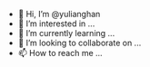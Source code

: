 - 👋 Hi, I’m @yulianghan
- 👀 I’m interested in ...
- 🌱 I’m currently learning ...
- 💞️ I’m looking to collaborate on ...
- 📫 How to reach me ...

<!---
yulianghan/yulianghan is a ✨ special ✨ repository because its `README.md` (this file) appears on your GitHub profile.
You can click the Preview link to take a look at your changes.
--->

